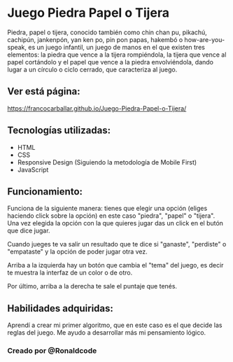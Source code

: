 # Juego Piedra Papel o Tijera
Piedra, papel o tijera, conocido también como chin chan pu, pikachú, cachipún, jankenpón, yan ken po, pin pon papas, hakembó o how-are-you-speak, es un juego infantil, un juego de manos en el que existen tres elementos: la piedra que vence a la tijera rompiéndola, la tijera que vence al papel cortándolo y el papel que vence a la piedra envolviéndola, dando lugar a un círculo o ciclo cerrado, que caracteriza al juego.

## Ver está página:
https://francocarballar.github.io/Juego-Piedra-Papel-o-Tijera/

## Tecnologías utilizadas:
- HTML
- CSS
- Responsive Design (Siguiendo la metodología de Mobile First)
- JavaScript

## Funcionamiento:
Funciona de la siguiente manera: tienes que elegir una opción (eliges haciendo click sobre la opción) en este caso "piedra", "papel" o "tijera". Una vez elegida la opción con la que quieres jugar das un click en el butón que dice jugar.

Cuando jueges te va salir un resultado que te dice si "ganaste", "perdiste" o "empataste" y la opción de poder jugar otra vez.

Arriba a la izquierda hay un botón que cambia el "tema" del juego, es decir te muestra la interfaz de un color o de otro.

Por último, arriba a la derecha te sale el puntaje que tenés.
## Habilidades adquiridas: 
Aprendí a crear mi primer algoritmo, que en este caso es el que decide las reglas del juego. Me ayudo a desarrollar más mi pensamiento lógico.


### Creado por @Ronaldcode
